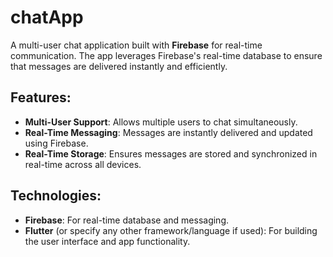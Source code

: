 # chatApp

A multi-user chat application built with **Firebase** for real-time communication. The app leverages Firebase's real-time database to ensure that messages are delivered instantly and efficiently.

## Features:
- **Multi-User Support**: Allows multiple users to chat simultaneously.
- **Real-Time Messaging**: Messages are instantly delivered and updated using Firebase.
- **Real-Time Storage**: Ensures messages are stored and synchronized in real-time across all devices.

## Technologies:
- **Firebase**: For real-time database and messaging.
- **Flutter** (or specify any other framework/language if used): For building the user interface and app functionality.

